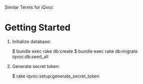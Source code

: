 Similar Terms for iQvoc


Getting Started
===============

1. Initialize database:

    $ bundle exec rake db:create
    $ bundle exec rake db:migrate iqvoc:db:seed_all

2. Generate secret token:

    $ rake iqvoc:setup:generate_secret_token

